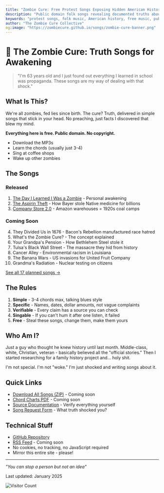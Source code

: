 ```yaml
---
title: "Zombie Cure: Free Protest Songs Exposing Hidden American History"
description: "Public domain folk songs revealing documented truths about American exploitation. No copyright. Free downloads. Verify everything yourself."
keywords: "protest songs, folk music, American history, free music, public domain, truth songs, protest folk, Woody Guthrie style, no copyright music, exploitation history"
author: "The Zombie Cure Collective"
og:image: "https://zombiecure.github.io/songs/zombie-cure-banner.png"
---
```


# 🧟 The Zombie Cure: Truth Songs for Awakening

> "I'm 63 years old and I just found out everything I learned in school was propaganda. These songs are my way of dealing with that shock."

## What Is This?

We're all zombies, fed lies since birth. The cure? Truth, delivered in simple songs that stick in your head. No preaching, just facts I discovered that blew my mind.

**Everything here is free. Public domain. No copyright.**
- Download the MP3s
- Learn the chords (usually just 3-4)
- Sing at coffee shops
- Wake up other zombies

## The Songs

### Released
1. [The Day I Learned I Was a Zombie](./001-zombie-awakening/) - Personal awakening
2. [The Aspirin Theft](./002-aspirin-theft/) - How Bayer stole Native medicine for billions
3. [Company Store 2.0](./003-company-store/) - Amazon warehouses = 1920s coal camps

### Coming Soon
4. They Divided Us in 1676 - Bacon's Rebellion manufactured race hatred
5. What's the Zombie Cure? - The concept explained
6. Your Grandpa's Pension - How Bethlehem Steel stole it
7. Tulsa's Black Wall Street - The massacre they hid from history
8. Cancer Alley - Environmental racism in Louisiana
9. The Banana Wars - US invasions for United Fruit Company
10. Grandma's Radiation - Nuclear testing on citizens

[See all 17 planned songs →](./song-list.md)

## The Rules

1. **Simple** - 3-4 chords max, talking blues style
2. **Specific** - Names, dates, dollar amounts, not vague complaints
3. **Verifiable** - Every claim has a source you can check
4. **Singable** - If you can't hum it after one listen, it failed
5. **Free** - Steal these songs, change them, make them yours

## Who Am I?

Just a guy who thought he knew history until last month. Middle-class, white, Christian, veteran - basically believed all the "official stories." Then I started researching for a family history project and... holy shit.

I'm not special. I'm not "woke." I'm just shocked and writing songs about it.

## Quick Links

- [Download All Songs (ZIP)](#) - Coming soon
- [Chord Charts PDF](#) - Coming soon
- [Source Documentation](./sources/) - Verify everything yourself
- [Song Request Form](https://github.com/zombiecure/songs/issues) - What truth shocked you?

## Technical Stuff

- [GitHub Repository](https://github.com/zombiecure/songs)
- [RSS Feed](./feed.xml) - Coming soon
- No cookies, no tracking, no JavaScript required
- Mirror this entire site - please!

---

*"You can stop a person but not an idea"*

Last updated: January 2025

![Visitor Count](https://hits.seeyoufarm.com/api/count/incr/badge.svg?url=https%3A%2F%2Fzombiecure.github.io%2Fsongs&count_bg=%23555555&title_bg=%23555555&title=zombies+awakened&edge_flat=false)
